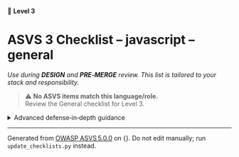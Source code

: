 🔴 **Level 3**

# ASVS 3 Checklist – javascript – general

*Use during **DESIGN** and **PRE‑MERGE** review. This list is tailored to your stack and responsibility.*


> ⚠️ **No ASVS items match this language/role.**  
> Review the General checklist for Level 3.

<details><summary>Advanced defense‑in‑depth guidance</summary>


_Add organisation‑specific recommendations, links to tooling, threat models, etc._

</details>


---

Generated from [OWASP ASVS 5.0.0](https://owasp.org/www-project-application-security-verification-standard/) on {}. Do not edit manually; run `update_checklists.py` instead.

